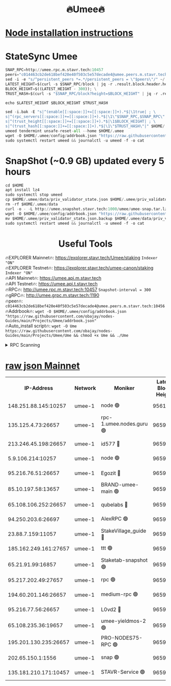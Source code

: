 <h1 align="center"> 🔥Umee🔥</h1>


[Node installation instructions](https://github.com/obajay/nodes-Guides/tree/main/Projects/Umee)
=
# StateSync Umee
```python
SNAP_RPC=http://umee.rpc.m.stavr.tech:10457
peers="c014463cb2de618bef420e40f503c5e57decade4@umee.peers.m.stavr.tech:10456"
sed -i -e "s/^persistent_peers *=.*/persistent_peers = \"$peers\"/" ~/.umee/config/config.toml
LATEST_HEIGHT=$(curl -s $SNAP_RPC/block | jq -r .result.block.header.height); \
BLOCK_HEIGHT=$((LATEST_HEIGHT - 300)); \
TRUST_HASH=$(curl -s "$SNAP_RPC/block?height=$BLOCK_HEIGHT" | jq -r .result.block_id.hash)

echo $LATEST_HEIGHT $BLOCK_HEIGHT $TRUST_HASH

sed -i.bak -E "s|^(enable[[:space:]]+=[[:space:]]+).*$|\1true| ; \
s|^(rpc_servers[[:space:]]+=[[:space:]]+).*$|\1\"$SNAP_RPC,$SNAP_RPC\"| ; \
s|^(trust_height[[:space:]]+=[[:space:]]+).*$|\1$BLOCK_HEIGHT| ; \
s|^(trust_hash[[:space:]]+=[[:space:]]+).*$|\1\"$TRUST_HASH\"|" $HOME/.umee/config/config.toml
umeed tendermint unsafe-reset-all --home $HOME/.umee
wget -O $HOME/.umee/config/addrbook.json "https://raw.githubusercontent.com/obajay/nodes-Guides/main/Projects/Umee/addrbook.json"
sudo systemctl restart umeed && journalctl -u umeed -f -o cat
```
# SnapShot (~0.9 GB) updated every 5 hours
```python
cd $HOME
apt install lz4
sudo systemctl stop umeed
cp $HOME/.umee/data/priv_validator_state.json $HOME/.umee/priv_validator_state.json.backup
rm -rf $HOME/.umee/data
curl -o - -L http://umee.snapshot.stavr.tech:1000/umee/umee-snap.tar.lz4 | lz4 -c -d - | tar -x -C $HOME/.umee --strip-components 2
wget -O $HOME/.umee/config/addrbook.json "https://raw.githubusercontent.com/obajay/nodes-Guides/main/Projects/Umee/addrbook.json"
mv $HOME/.umee/priv_validator_state.json.backup $HOME/.umee/data/priv_validator_state.json
sudo systemctl restart umeed && journalctl -u umeed -f -o cat
```
 <h1 align="center"> Useful Tools</h1>

🔥EXPLORER Mainnet🔥:      https://explorer.stavr.tech/Umee/staking             `Indexer "ON"` \
🔥EXPLORER Testnet🔥:        https://explorer.stavr.tech/umee-canon/staking      `Indexer "ON"` \
🔥API Mainnet🔥:                   https://umee.api.m.stavr.tech \
🔥API Testnet🔥:                     https://umee.api.t.stavr.tech \
🔥RPC🔥:                                   http://umee.rpc.m.stavr.tech:10457                     `Snapshot-interval = 300` \
🔥gRPC🔥:                              http://umee.grpc.m.stavr.tech:1190 \
🔥peer🔥:                     `c014463cb2de618bef420e40f503c5e57decade4@umee.peers.m.stavr.tech:10456` \
🔥Addrbook🔥:    ```wget -O $HOME/.umee/config/addrbook.json "https://raw.githubusercontent.com/obajay/nodes-Guides/main/Projects/Umee/addrbook.json"``` \
🔥Auto_install script🔥: ```wget -O Ume https://raw.githubusercontent.com/obajay/nodes-Guides/main/Projects/Umee/Ume && chmod +x Ume && ./Ume```

<details>
<summary>RPC Scanning</summary>

<h2 align="center"> We scan nodes in real time every 4 hours. And we provide the final result of RPC endpoints.
We cannot influence the operation of these nodes in any way. </h2>


```python
If Voting Power is higher than 0 --> then the Node is a validator of the network and may be subject to attack and be a potential threat to the chain.
```
```python
We marked such validators with a red symbol
```

</details>

[raw json Mainnet](https://rpc-check.umeem.stavr.tech/umeem/rpc-umeem-result.json)
=



<table><tr><th>IP-Address</th><th>Network</th><th>Moniker</th><th>Latest Block Height</th><th>Earliest Block Height</th><th>Catching Up</th><th>Tx Index</th><th>Voting Power</th><th>Scan Time</th></tr><tr><td>148.251.88.145:10257</td><td>umee-1</td><td>node 🟢</td><td>9561500</td><td>5050395</td><td>False</td><td>on</td><td>0</td><td>2023-12-13T08:50:28.580474565UTC</td></tr><tr><td>135.125.4.73:26657</td><td>umee-1</td><td>rpc-1.umee.nodes.guru 🟢</td><td>9659107</td><td>5167386</td><td>False</td><td>on</td><td>0</td><td>2023-12-13T08:52:06.272127964UTC</td></tr><tr><td>213.246.45.198:26657</td><td>umee-1</td><td>id577 🔴</td><td>9659092</td><td>7100001</td><td>False</td><td>on</td><td>35122539</td><td>2023-12-13T08:50:35.088848219UTC</td></tr><tr><td>5.9.106.214:10257</td><td>umee-1</td><td>node 🟢</td><td>9659103</td><td>7942001</td><td>False</td><td>on</td><td>0</td><td>2023-12-13T08:51:38.933667626UTC</td></tr><tr><td>95.216.76.51:26657</td><td>umee-1</td><td>Egozit 🔴</td><td>9659107</td><td>8262001</td><td>False</td><td>off</td><td>37717323</td><td>2023-12-13T08:52:05.874957473UTC</td></tr><tr><td>85.10.197.58:13657</td><td>umee-1</td><td>BRAND-umee-main 🟢</td><td>9659094</td><td>8427832</td><td>False</td><td>on</td><td>0</td><td>2023-12-13T08:50:50.668354477UTC</td></tr><tr><td>65.108.106.252:26657</td><td>umee-1</td><td>qubelabs 🔴</td><td>9659095</td><td>8825432</td><td>False</td><td>on</td><td>36833098</td><td>2023-12-13T08:50:53.091814940UTC</td></tr><tr><td>94.250.203.6:26697</td><td>umee-1</td><td>AlexRPC 🟢</td><td>9659094</td><td>8910001</td><td>False</td><td>on</td><td>0</td><td>2023-12-13T08:50:46.252076551UTC</td></tr><tr><td>23.88.7.159:11057</td><td>umee-1</td><td>StakeVillage_guide 🔴</td><td>9659101</td><td>9137726</td><td>False</td><td>on</td><td>1332555</td><td>2023-12-13T08:51:31.248758404UTC</td></tr><tr><td>185.162.249.161:27657</td><td>umee-1</td><td>ttt 🟢</td><td>9659100</td><td>9321953</td><td>False</td><td>on</td><td>0</td><td>2023-12-13T08:51:24.850155277UTC</td></tr><tr><td>65.21.91.99:16857</td><td>umee-1</td><td>Staketab-snapshot 🟢</td><td>9659097</td><td>9358001</td><td>False</td><td>off</td><td>0</td><td>2023-12-13T08:51:05.776393133UTC</td></tr><tr><td>95.217.202.49:27657</td><td>umee-1</td><td>rpc 🟢</td><td>9659100</td><td>9440090</td><td>False</td><td>on</td><td>0</td><td>2023-12-13T08:51:24.600830549UTC</td></tr><tr><td>194.60.201.146:26657</td><td>umee-1</td><td>medium-rpc 🟢</td><td>9659093</td><td>9484365</td><td>False</td><td>on</td><td>0</td><td>2023-12-13T08:50:43.726789517UTC</td></tr><tr><td>95.216.77.56:26657</td><td>umee-1</td><td>L0vd2 🔴</td><td>9659110</td><td>9559110</td><td>False</td><td>off</td><td>37501202</td><td>2023-12-13T08:52:23.526412488UTC</td></tr><tr><td>65.108.235.36:19657</td><td>umee-1</td><td>umee-yieldmos-2 🟢</td><td>9659084</td><td>9575548</td><td>False</td><td>on</td><td>0</td><td>2023-12-13T08:49:47.207138747UTC</td></tr><tr><td>195.201.130.235:26657</td><td>umee-1</td><td>PRO-NODES75-RPC 🟢</td><td>9659100</td><td>9586093</td><td>False</td><td>on</td><td>0</td><td>2023-12-13T08:51:35.593475976UTC</td></tr><tr><td>202.65.150.1:1556</td><td>umee-1</td><td>snap 🟢</td><td>9659102</td><td>9653658</td><td>False</td><td>off</td><td>0</td><td>2023-12-13T08:51:36.563683169UTC</td></tr><tr><td>135.181.210.171:10457</td><td>umee-1</td><td>STAVR-Service 🟢</td><td>9659109</td><td>9656478</td><td>False</td><td>on</td><td>0</td><td>2023-12-13T08:52:12.940741384UTC</td></tr></table>